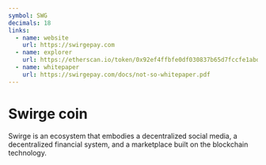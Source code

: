 ```yaml
---
symbol: SWG
decimals: 18
links:
  - name: website
    url: https://swirgepay.com
  - name: explorer
    url: https://etherscan.io/token/0x92ef4ffbfe0df030837b65d7fccfe1abd6549579
  - name: whitepaper
    url: https://swirgepay.com/docs/not-so-whitepaper.pdf
---
```


# Swirge coin

Swirge is an ecosystem that embodies a decentralized social media, a decentralized financial system, and a marketplace built on the blockchain technology.
